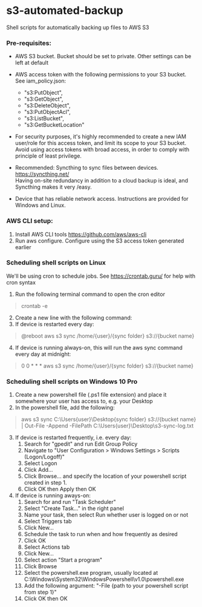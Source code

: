 
# s3-automated-backup

Shell scripts for automatically backing up files to AWS S3

### Pre-requisites:
* AWS S3 bucket. Bucket should be set to private. Other settings can be left at default
* AWS access token with the following permissions to your S3 bucket. See iam_policy.json:
  * "s3:PutObject",
  * "s3:GetObject",
  * "s3:DeleteObject",
  * "s3:PutObjectAcl",
  * "s3:ListBucket",
  * "s3:GetBucketLocation"

* For security purposes, it's highly recommended to create a new IAM user/role for this access token, and limit its scope to your S3 bucket. Avoid using access tokens with broad access, in order to comply with principle of least privilege.

* Recommended: Syncthing to sync files between devices. <br> https://syncthing.net/ <br> Having on-site redundancy in addition to a cloud backup is ideal, and Syncthing makes it very /easy.

* Device that has reliable network access. Instructions are provided for Windows and Linux.

### AWS CLI setup:

1. Install AWS CLI tools https://github.com/aws/aws-cli
2. Run aws configure. Configure using the S3 access token generated earlier

### Scheduling shell scripts on Linux 
We'll be using cron to schedule jobs. See https://crontab.guru/ for help with cron syntax

1. Run the following terminal command to open the cron editor 
> crontab -e
2. Create a new line with the following command: <br>
3. If device is restarted every day: 
> @reboot aws s3 sync /home/{user}/{sync folder} s3://{bucket name}
4. If device is running always-on, this will run the aws sync command every day at midnight: 
> 0 0 * * * aws s3 sync /home/{user}/{sync folder} s3://{bucket name}

### Scheduling shell scripts on Windows 10 Pro

1. Create a new powershell file (.ps1 file extension) and place it somewhere your user has access to, e.g. your Desktop
2. In the powershell file, add the following:
> aws s3 sync C:\Users\{user}\Desktop\{sync folder} s3://{bucket name} |
> Out-File -Append -FilePath C:\Users\{user}\Desktop\s3-sync-log.txt
3. If device is restarted frequently, i.e. every day:
	1. Search for "gpedit" and run Edit Group Policy
	2. Navigate to "User Configuration > Windows Settings > Scripts (Logon/Logoff)"
	3. Select Logon
	4. Click Add...
	5. Click Browse... and specify the location of your powershell script created in step 1.
	6. Click OK then Apply then OK
4. If device is running aways-on:
	1. Search for and run "Task Scheduler"
	2. Select "Create Task..." in the right panel
	3. Name your task, then select Run whether user is logged on or not
	4. Select Triggers tab
	5. Click New...
	6. Schedule the task to run when and how frequently as desired
	7. Click OK
	8. Select Actions tab
	9. Click New...
	10. Select action "Start a program"
	11. Click Browse
	12. Select the powershell.exe program, usually located at C:\Windows\System32\WindowsPowershell\v1.0\powershell.exe
	13. Add the following argument: "-File {path to your powershell script from step 1}"
	14. Click OK then OK

